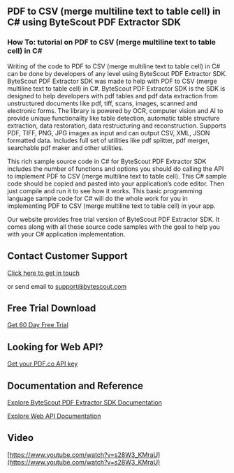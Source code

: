 ## PDF to CSV (merge multiline text to table cell) in C# using ByteScout PDF Extractor SDK

### How To: tutorial on PDF to CSV (merge multiline text to table cell) in C#

Writing of the code to PDF to CSV (merge multiline text to table cell) in C# can be done by developers of any level using ByteScout PDF Extractor SDK. ByteScout PDF Extractor SDK was made to help with PDF to CSV (merge multiline text to table cell) in C#. ByteScout PDF Extractor SDK is the SDK is designed to help developers with pdf tables and pdf data extraction from unstructured documents like pdf, tiff, scans, images, scanned and electronic forms. The library is powered by OCR, computer vision and AI to provide unique functionality like table detection, automatic table structure extraction, data restoration, data restructuring and reconstruction. Supports PDF, TIFF, PNG, JPG images as input and can output CSV, XML, JSON formatted data. Includes full set of utilities like pdf splitter, pdf merger, searchable pdf maker and other utilities.

This rich sample source code in C# for ByteScout PDF Extractor SDK includes the number of functions and options you should do calling the API to implement PDF to CSV (merge multiline text to table cell). This C# sample code should be copied and pasted into your application’s code editor. Then just compile and run it to see how it works. This basic programming language sample code for C# will do the whole work for you in implementing PDF to CSV (merge multiline text to table cell) in your app.

Our website provides free trial version of ByteScout PDF Extractor SDK. It comes along with all these source code samples with the goal to help you with your C# application implementation.

## Contact Customer Support

[Click here to get in touch](https://bytescout.zendesk.com/hc/en-us/requests/new?subject=ByteScout%20PDF%20Extractor%20SDK%20Question)

or send email to [support@bytescout.com](mailto:support@bytescout.com?subject=ByteScout%20PDF%20Extractor%20SDK%20Question) 

## Free Trial Download

[Get 60 Day Free Trial](https://bytescout.com/download/web-installer?utm_source=github-readme)

## Looking for Web API? 

[Get your PDF.co API key](https://pdf.co/documentation/api?utm_source=github-readme)

## Documentation and Reference

[Explore ByteScout PDF Extractor SDK Documentation](https://bytescout.com/documentation/index.html?utm_source=github-readme)

[Explore Web API Documentation](https://pdf.co/documentation/api?utm_source=github-readme)

## Video

[https://www.youtube.com/watch?v=s28W3_KMraU](https://www.youtube.com/watch?v=s28W3_KMraU)
